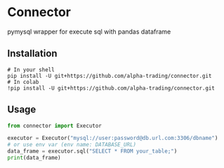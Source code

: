 # Connector

pymysql wrapper for execute sql with pandas dataframe
## Installation
```shell script
# In your shell
pip install -U git+https://github.com/alpha-trading/connector.git
# In colab
!pip install -U git+https://github.com/alpha-trading/connector.git
```

## Usage
```python
from connector import Executor

executor = Executor("mysql://user:password@db.url.com:3306/dbname")
# or use env var (env name: DATABASE_URL)
data_frame = executor.sql("SELECT * FROM your_table;")
print(data_frame)
```
